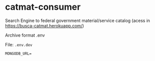 # catmat-consumer

Search Engine to federal government material/service catalog (acess in https://busca-catmat.herokuapp.com/)

Archive format .env

File: `.env.dev`

```
MONGODB_URL=
```